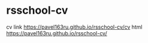 # rsschool-cv
cv link https://pavel163ru.github.io/rsschool-cv/cv
html https://pavel163ru.github.io/rsschool-cv/

